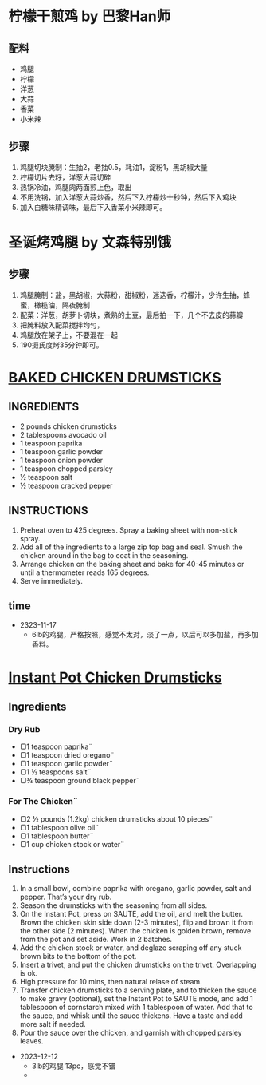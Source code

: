 # 柠檬干煎鸡 by 巴黎Han师

## 配料
- 鸡腿
- 柠檬
- 洋葱
- 大蒜
- 香菜
- 小米辣

## 步骤
1. 鸡腿切块腌制：生抽2，老抽0.5，耗油1，淀粉1，黑胡椒大量
2. 柠檬切片去籽，洋葱大蒜切碎
3. 热锅冷油，鸡腿肉两面煎上色，取出
4. 不用洗锅，加入洋葱大蒜炒香，然后下入柠檬炒十秒钟，然后下入鸡块
5. 加入白糖味精调味，最后下入香菜小米辣即可。


# 圣诞烤鸡腿 by 文森特别饿

## 步骤
1. 鸡腿腌制：盐，黑胡椒，大蒜粉，甜椒粉，迷迭香，柠檬汁，少许生抽，蜂蜜，橄榄油，隔夜腌制
2. 配菜：洋葱，胡萝卜切块，煮熟的土豆，最后拍一下，几个不去皮的蒜瓣
3. 把腌料放入配菜搅拌均匀，
4. 鸡腿放在架子上，不要混在一起
5. 190摄氏度烤35分钟即可。


# [BAKED CHICKEN DRUMSTICKS](https://thatlowcarblife.com/baked-chicken-drumsticks/)

## INGREDIENTS
- 2 pounds chicken drumsticks
- 2 tablespoons avocado oil
- 1 teaspoon paprika
- 1 teaspoon garlic powder
- 1 teaspoon onion powder
- 1 teaspoon chopped parsley
- ½ teaspoon salt
- ½ teaspoon cracked pepper

## INSTRUCTIONS
1. Preheat oven to 425 degrees. Spray a baking sheet with non-stick spray.
2. Add all of the ingredients to a large zip top bag and seal. Smush the chicken around in the bag to coat in the seasoning.
3. Arrange chicken on the baking sheet and bake for 40-45 minutes or until a thermometer reads 165 degrees.
4. Serve immediately.

## time
- 2323-11-17
  - 6lb的鸡腿，严格按照，感觉不太对，淡了一点，以后可以多加盐，再多加香料。 

# [Instant Pot Chicken Drumsticks](https://littlesunnykitchen.com/instant-pot-chicken-drumsticks/#wprm-recipe-container-45779)

## Ingredients
### Dry Rub
- ▢1 teaspoon paprika¨
- ▢1 teaspoon dried oregano¨
- ▢1 teaspoon garlic powder¨
- ▢1 ½ teaspoons salt¨
- ▢¾ teaspoon ground black pepper¨
### For The Chicken¨
- ▢2 ½ pounds (1.2kg) chicken drumsticks about 10 pieces¨
- ▢1 tablespoon olive oil¨
- ▢1 tablespoon butter¨
- ▢1 cup chicken stock or water¨


## Instructions
1. In a small bowl, combine paprika with oregano, garlic powder, salt and pepper. That’s your dry rub.
2. Season the drumsticks with the seasoning from all sides.
3. On the Instant Pot, press on SAUTE, add the oil, and melt the butter. Brown the chicken skin side down (2-3 minutes), flip and brown it from the other side (2 minutes). When the chicken is golden brown, remove from the pot and set aside. Work in 2 batches.
4. Add the chicken stock or water, and deglaze scraping off any stuck brown bits to the bottom of the pot.
5. Insert a trivet, and put the chicken drumsticks on the trivet. Overlapping is ok.
6. High pressure for 10 mins, then natural relase of steam.
7. Transfer chicken drumsticks to a serving plate, and to thicken the sauce to make gravy (optional), set the Instant Pot to SAUTE mode, and add 1 tablespoon of cornstarch mixed with 1 tablespoon of water. Add that to the sauce, and whisk until the sauce thickens. Have a taste and add more salt if needed.
8. Pour the sauce over the chicken, and garnish with chopped parsley leaves.

- 2023-12-12
  - 3lb的鸡腿 13pc，感觉不错
  - 
